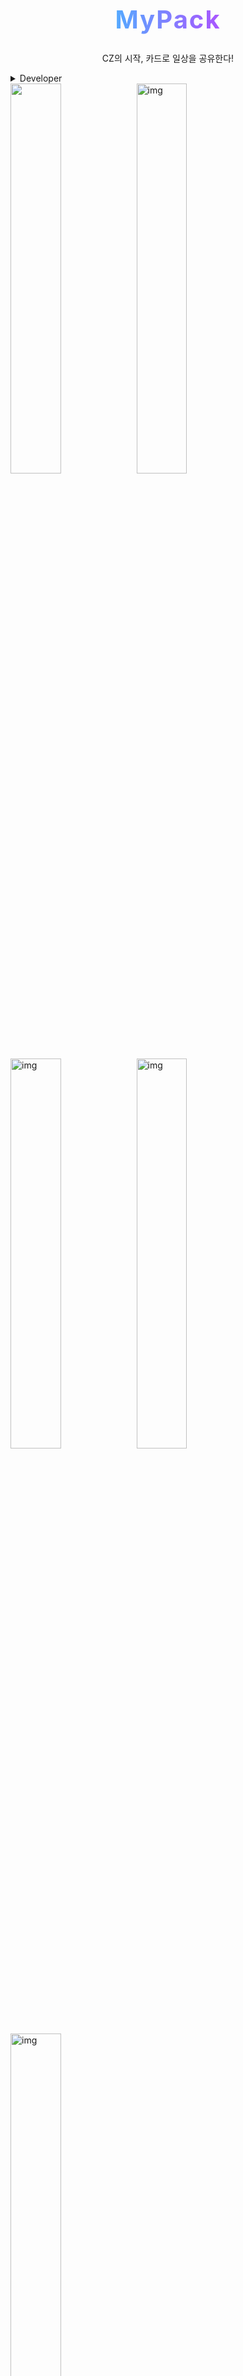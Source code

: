 <br/><br/><br/><br/><br/>

<div align=center>

<h1 style=" background-image: linear-gradient(
        to right, #0ff,#f0f);background-clip: text;
      -webkit-background-clip: text;
      color: transparent;   font-weight: bold; font-size: 2.5rem; letter-spacing: 2px">MyPack</h1>

<span style="font-weight: light;">CZ의 시작, 카드로 일상을 공유한다!</span>

</div>
<details>
<summary>Developer</summary>

## WEB

| <img src="https://avatars.githubusercontent.com/u/50818389?v=4" width="150px" /> | <img src="https://avatars.githubusercontent.com/u/63100352?v=4" width="150px" /> |
| :------------------------------------------------------------------------------: | :------------------------------------------------------------------------------: |
|                      [김재관](https://github.com/jaegwans)                       |                     [한슬희](https://github.com/hanseulhee)                      |

## IOS

| <img src="https://avatars.githubusercontent.com/u/72500673?v=4" width="150px" /> | <img src="https://avatars.githubusercontent.com/u/16567811?v=4" width="150px" /> |
| :------------------------------------------------------------------------------: | :------------------------------------------------------------------------------: |
|                       [김하은](https://github.com/hanni66)                       |                      [주동석](https://github.com/MojitoBar)                      |

## SERVER

| <img src="https://avatars.githubusercontent.com/u/37373826?v=4" width="150px" /> |
| :------------------------------------------------------------------------------: |
|                     [한현수](https://github.com/HanHyunsoo)                      |

</details>

<div style="backgroun-color: #202124; width: 100%; height: 100%; display: flex; flex-direction: row; flex-wrap: wrap">

<img width="40%" src="https://github.com/My-Pack/MyPack-Web/assets/63100352/30e79b36-23a3-4d36-bf97-526983ab08f4" style="object-fit: cover" />

<img width="40%" alt="img" src="https://github.com/My-Pack/MyPack-Web/assets/63100352/1301186b-2890-442a-bc2a-be843b9f13bf" style="object-fit: cover" />

<img width="40%" alt="img" src="https://github.com/My-Pack/MyPack-Web/assets/63100352/196cbc67-8d92-4e53-aad5-64d44074a130" style="object-fit: cover" />

<img width="40%" alt="img" src="https://github.com/My-Pack/MyPack-Web/assets/63100352/7bbc5bab-75ad-40ab-8c29-4b53d48803df" style="object-fit: cover" />

<img width="40%" alt="img" src="https://github.com/My-Pack/MyPack-Web/assets/63100352/415baf1f-696f-411e-921d-47d191eff9aa" style="object-fit: cover" />

</div>

